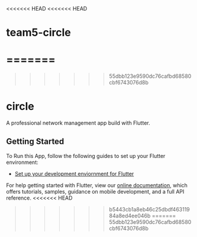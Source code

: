 <<<<<<< HEAD
<<<<<<< HEAD
# team5-circle
=======
=======
>>>>>>> 55dbb123e9590dc76cafbd68580cbf6743076d8b
# circle 

A professional network management app build with Flutter.

## Getting Started

To Run this App, follow the following guides to set up your Flutter environment:

- [Set up your development enviornment for Flutter](https://flutter.dev/docs/get-started/install)

For help getting started with Flutter, view our
[online documentation](https://flutter.dev/docs), which offers tutorials,
samples, guidance on mobile development, and a full API reference.
<<<<<<< HEAD
>>>>>>> b5443cb1a8eb46c25dbdf46311984a8ed4ee046b
=======
>>>>>>> 55dbb123e9590dc76cafbd68580cbf6743076d8b
